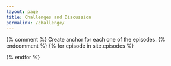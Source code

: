 ```yaml
---
layout: page 
title: Challenges and Discussion
permalink: /challenge/
---
```

<script>
  window.onload = function() {
    var lesson_episodes = [
    {% for episode in site.episodes %}
    "{{ episode.url}}"{% unless forloop.last %},{% endunless %}
    {% endfor %}
    ];
    var xmlHttp = [];  /* Required since we are going to query every episode. */
    for (i=0; i < lesson_episodes.length; i++) {
      xmlHttp[i] = new XMLHttpRequest();
      xmlHttp[i].episode = lesson_episodes[i];  /* To enable use this later. */
      xmlHttp[i].onreadystatechange = function() {
      if (this.readyState == 4 && this.status == 200) {
        var article_here = document.getElementById(this.episode);
        var parser = new DOMParser();
        var htmlDoc = parser.parseFromString(this.responseText,"text/html");
        var htmlDocBlockquote = htmlDoc.getElementsByClassName("challenge");
	for(j=0; j < htmlDocBlockquote.length; j++) {
		article_here.innerHTML += htmlDocBlockquote[j].outerHTML;
	}
        }
      }
      episode_url = "{{ page.root }}" + lesson_episodes[i];
      xmlHttp[i].open("GET", episode_url);
      xmlHttp[i].send(null);
    }
    /* Call the code to fold the solutions away */
    var element = document.createElement("script");
    element.src = "../assets/js/lesson.js";
    document.body.appendChild(element);
  }
</script>
{% comment %}
Create anchor for each one of the episodes.
{% endcomment %}
{% for episode in site.episodes %}
<article id="{{ episode.url }}"></article>
{% endfor %}
</script>

